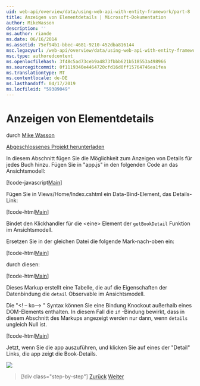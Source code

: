 ```yaml
---
uid: web-api/overview/data/using-web-api-with-entity-framework/part-8
title: Anzeigen von Elementdetails | Microsoft-Dokumentation
author: MikeWasson
description: ''
ms.author: riande
ms.date: 06/16/2014
ms.assetid: 75ef94b1-bbec-4681-9210-452dba816144
msc.legacyurl: /web-api/overview/data/using-web-api-with-entity-framework/part-8
msc.type: authoredcontent
ms.openlocfilehash: 3f48c5ad73ceb9a4873fbbb621b518553a498966
ms.sourcegitcommit: 0f1119340e4464720cfd16d0ff15764746ea1fea
ms.translationtype: MT
ms.contentlocale: de-DE
ms.lasthandoff: 04/17/2019
ms.locfileid: "59389049"
---
```

# <a name="display-item-details"></a>Anzeigen von Elementdetails

durch [Mike Wasson](https://github.com/MikeWasson)

[Abgeschlossenes Projekt herunterladen](https://github.com/MikeWasson/BookService)

In diesem Abschnitt fügen Sie die Möglichkeit zum Anzeigen von Details für jedes Buch hinzu. Fügen Sie in "app.js" in den folgenden Code an das Ansichtsmodell:

[!code-javascript[Main](part-8/samples/sample1.js)]

Fügen Sie in Views/Home/Index.cshtml ein Data-Bind-Element, das Details-Link:

[!code-html[Main](part-8/samples/sample2.html?highlight=5)]

Bindet den Klickhandler für die &lt;eine&gt; Element der `getBookDetail` Funktion im Ansichtsmodell.

Ersetzen Sie in der gleichen Datei die folgende Mark-nach-oben ein:

[!code-html[Main](part-8/samples/sample3.html)]

durch diesen:

[!code-html[Main](part-8/samples/sample4.html)]

Dieses Markup erstellt eine Tabelle, die auf die Eigenschaften der Datenbindung die `detail` Observable im Ansichtsmodell.

Die "&lt;! – ko--&gt; &quot; Syntax können Sie eine Bindung Knockout außerhalb eines DOM-Elements enthalten. In diesem Fall die `if` -Bindung bewirkt, dass in diesem Abschnitt des Markups angezeigt werden nur dann, wenn `details` ungleich Null ist.

[!code-html[Main](part-8/samples/sample5.html)]

Jetzt, wenn Sie die app auszuführen, und klicken Sie auf eines der &quot;Detail&quot; Links, die app zeigt die Book-Details.

[![](part-8/_static/image2.png)](part-8/_static/image1.png)

> [!div class="step-by-step"]
> [Zurück](part-7.md)
> [Weiter](part-9.md)
